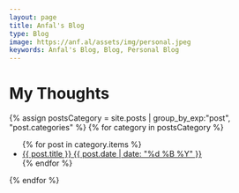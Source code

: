 ```yaml
---
layout: page
title: Anfal's Blog
type: Blog
image: https://anf.al/assets/img/personal.jpeg
keywords: Anfal's Blog, Blog, Personal Blog
---
```


<h1 class="page-title">
    <span class="page-title__text">
        My Thoughts
    </span>
</h1>

<div>
    {% assign postsCategory = site.posts | group_by_exp:"post", "post.categories"  %}
    {% for category in postsCategory %}
        <ul class="list-posts">
            {% for post in category.items %}
                <li class="post-teaser">
                    <a href="{{ post.url | prepend: site.url }}">
                        <span class="post-teaser__title">{{ post.title }}</span>
                        <span class="post-teaser__date">{{ post.date | date: "%d %B %Y" }}</span>
                    </a>
                </li>
            {% endfor %}
        </ul>
    {% endfor %}
</div>